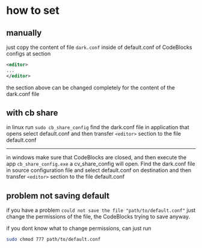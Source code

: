 # how to set

## manually

just copy the content of file `dark.conf` inside of default.conf of CodeBlocks configs
at section

```XML
<editor>
...
</editor>
```

the section above can be changed completely for the content of the dark.conf file

## with cb share

in linux run `sudo cb_share_config` find the dark.conf file in application that opens
select default.conf and then transfer `<editor>` section to the file default.conf

---

in windows make sure that CodeBlocks are closed, and then execute the app `cb_share_config.exe`
a cv_share_config will open. Find the dark.conf file in source configuration file and
select default.conf on destination and then transfer `<editor>` section to the file default.conf

## problem not saving default

if you have a problem `could not save the file "path/to/default.conf"`
just change the permissions of the file, the CodeBlocks trying to save anyway.

if you dont know what to change permissions, can just run

```bash
sudo chmod 777 path/to/default.conf
```
